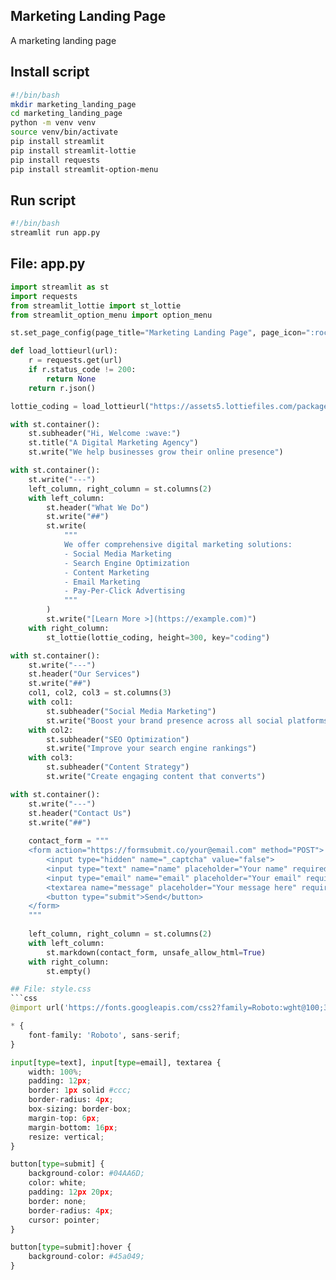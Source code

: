 ## Marketing Landing Page
A marketing landing page

## Install script
```bash
#!/bin/bash
mkdir marketing_landing_page
cd marketing_landing_page
python -m venv venv
source venv/bin/activate
pip install streamlit
pip install streamlit-lottie
pip install requests
pip install streamlit-option-menu
```

## Run script
```bash
#!/bin/bash
streamlit run app.py
```

## File: app.py
```python
import streamlit as st
import requests
from streamlit_lottie import st_lottie
from streamlit_option_menu import option_menu

st.set_page_config(page_title="Marketing Landing Page", page_icon=":rocket:", layout="wide")

def load_lottieurl(url):
    r = requests.get(url)
    if r.status_code != 200:
        return None
    return r.json()

lottie_coding = load_lottieurl("https://assets5.lottiefiles.com/packages/lf20_fcfjwiyb.json")

with st.container():
    st.subheader("Hi, Welcome :wave:")
    st.title("A Digital Marketing Agency")
    st.write("We help businesses grow their online presence")

with st.container():
    st.write("---")
    left_column, right_column = st.columns(2)
    with left_column:
        st.header("What We Do")
        st.write("##")
        st.write(
            """
            We offer comprehensive digital marketing solutions:
            - Social Media Marketing
            - Search Engine Optimization
            - Content Marketing
            - Email Marketing
            - Pay-Per-Click Advertising
            """
        )
        st.write("[Learn More >](https://example.com)")
    with right_column:
        st_lottie(lottie_coding, height=300, key="coding")

with st.container():
    st.write("---")
    st.header("Our Services")
    st.write("##")
    col1, col2, col3 = st.columns(3)
    with col1:
        st.subheader("Social Media Marketing")
        st.write("Boost your brand presence across all social platforms")
    with col2:
        st.subheader("SEO Optimization")
        st.write("Improve your search engine rankings")
    with col3:
        st.subheader("Content Strategy")
        st.write("Create engaging content that converts")

with st.container():
    st.write("---")
    st.header("Contact Us")
    st.write("##")
    
    contact_form = """
    <form action="https://formsubmit.co/your@email.com" method="POST">
        <input type="hidden" name="_captcha" value="false">
        <input type="text" name="name" placeholder="Your name" required>
        <input type="email" name="email" placeholder="Your email" required>
        <textarea name="message" placeholder="Your message here" required></textarea>
        <button type="submit">Send</button>
    </form>
    """
    
    left_column, right_column = st.columns(2)
    with left_column:
        st.markdown(contact_form, unsafe_allow_html=True)
    with right_column:
        st.empty()

## File: style.css
```css
@import url('https://fonts.googleapis.com/css2?family=Roboto:wght@100;300;400;500;700;900&display=swap');

* {
    font-family: 'Roboto', sans-serif;
}

input[type=text], input[type=email], textarea {
    width: 100%;
    padding: 12px;
    border: 1px solid #ccc;
    border-radius: 4px;
    box-sizing: border-box;
    margin-top: 6px;
    margin-bottom: 16px;
    resize: vertical;
}

button[type=submit] {
    background-color: #04AA6D;
    color: white;
    padding: 12px 20px;
    border: none;
    border-radius: 4px;
    cursor: pointer;
}

button[type=submit]:hover {
    background-color: #45a049;
}
```